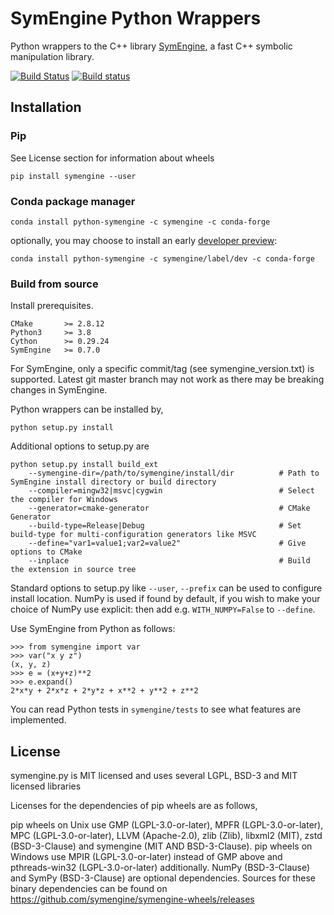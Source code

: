 # SymEngine Python Wrappers

Python wrappers to the C++ library [SymEngine](https://github.com/symengine/symengine),
a fast C++ symbolic manipulation library.

[![Build Status](https://travis-ci.org/symengine/symengine.py.svg)](https://travis-ci.org/symengine/symengine.py) [![Build status](https://ci.appveyor.com/api/projects/status/sl189l9ck3gd8qvk/branch/master?svg=true)](https://ci.appveyor.com/project/symengine/symengine-py/branch/master)

## Installation

### Pip

See License section for information about wheels

    pip install symengine --user

### Conda package manager

    conda install python-symengine -c symengine -c conda-forge

optionally, you may choose to install an early [developer preview](https://github.com/symengine/python-symengine-feedstock):

    conda install python-symengine -c symengine/label/dev -c conda-forge

### Build from source

Install prerequisites.

    CMake       >= 2.8.12
    Python3     >= 3.8
    Cython      >= 0.29.24
    SymEngine   >= 0.7.0

For SymEngine, only a specific commit/tag (see symengine_version.txt) is supported.
Latest git master branch may not work as there may be breaking changes in SymEngine.

Python wrappers can be installed by,

    python setup.py install

Additional options to setup.py are

    python setup.py install build_ext
        --symengine-dir=/path/to/symengine/install/dir          # Path to SymEngine install directory or build directory
        --compiler=mingw32|msvc|cygwin                          # Select the compiler for Windows
        --generator=cmake-generator                             # CMake Generator
        --build-type=Release|Debug                              # Set build-type for multi-configuration generators like MSVC
        --define="var1=value1;var2=value2"                      # Give options to CMake
        --inplace                                               # Build the extension in source tree

Standard options to setup.py like `--user`, `--prefix` can be used to
configure install location. NumPy is used if found by default, if you wish
to make your choice of NumPy use explicit: then add
e.g. ``WITH_NUMPY=False`` to ``--define``.

Use SymEngine from Python as follows:

    >>> from symengine import var
    >>> var("x y z")
    (x, y, z)
    >>> e = (x+y+z)**2
    >>> e.expand()
    2*x*y + 2*x*z + 2*y*z + x**2 + y**2 + z**2

You can read Python tests in `symengine/tests` to see what features are
implemented.


## License

symengine.py is MIT licensed and uses several LGPL, BSD-3 and MIT licensed libraries

Licenses for the dependencies of pip wheels are as follows,

pip wheels on Unix use GMP (LGPL-3.0-or-later), MPFR (LGPL-3.0-or-later),
MPC (LGPL-3.0-or-later), LLVM (Apache-2.0), zlib (Zlib), libxml2 (MIT),
zstd (BSD-3-Clause) and symengine (MIT AND BSD-3-Clause).
pip wheels on Windows use MPIR (LGPL-3.0-or-later) instead of GMP above and
pthreads-win32 (LGPL-3.0-or-later) additionally.
NumPy (BSD-3-Clause) and SymPy (BSD-3-Clause) are optional dependencies.
Sources for these binary dependencies can be found on https://github.com/symengine/symengine-wheels/releases

